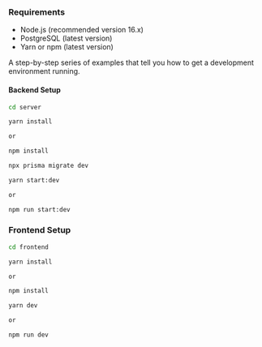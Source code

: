 ### Requirements
- Node.js (recommended version 16.x)
- PostgreSQL (latest version)
- Yarn or npm (latest version)

A step-by-step series of examples that tell you how to get a development environment running.

#### Backend Setup

```bash
cd server

yarn install

or

npm install

npx prisma migrate dev

yarn start:dev

or

npm run start:dev
```
### Frontend Setup

```bash
cd frontend

yarn install

or

npm install

yarn dev

or

npm run dev
```
